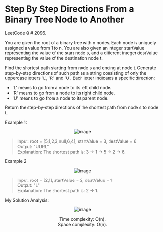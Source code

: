# Step By Step Directions From a Binary Tree Node to Another

LeetCode Q # 2096.

You are given the root of a binary tree with n nodes. Each node is uniquely assigned a value from 1 to n. You are also given an integer startValue representing the value of the start node s, and a different integer destValue representing the value of the destination node t.

Find the shortest path starting from node s and ending at node t. Generate step-by-step directions of such path as a string consisting of only the uppercase letters 'L', 'R', and 'U'. Each letter indicates a specific direction:

- 'L' means to go from a node to its left child node.</br>
- 'R' means to go from a node to its right child node.</br>
- 'U' means to go from a node to its parent node.</br>

Return the step-by-step directions of the shortest path from node s to node t.

Example 1:

<div align = "center">

  ![image](https://github.com/user-attachments/assets/70e34036-b0fe-4bd8-9911-d01b159257dd)

</div>

> Input: root = [5,1,2,3,null,6,4], startValue = 3, destValue = 6</br>
> Output: "UURL"</br>
> Explanation: The shortest path is: 3 → 1 → 5 → 2 → 6.

Example 2:

<div align = "center">

  ![image](https://github.com/user-attachments/assets/02f90e92-8533-4b8a-9469-47ffba3e91d7)

</div>

> Input: root = [2,1], startValue = 2, destValue = 1</br>
> Output: "L"</br>
> Explanation: The shortest path is: 2 → 1.

My Solution Analysis:

<div align = "center">

  ![image](https://github.com/user-attachments/assets/fb9b12d3-08c2-49e9-b4f1-7aafbde724e3)

  Time complexity: O(n).</br>Space complexity: O(n).
</div>
